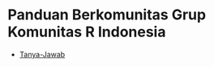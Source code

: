 # Panduan Berkomunitas Grup Komunitas R Indonesia

- [Tanya-Jawab](https://github.com/indo-r/communityguidelines/wiki/Tanya-Jawab-Teknis-Pemrograman)
